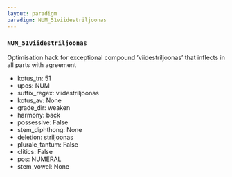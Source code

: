 ```yaml
---
layout: paradigm
paradigm: NUM_51viidestriljoonas
---
```

### ` NUM_51viidestriljoonas `

Optimisation hack for exceptional compound ’viidestriljoonas’ that inflects in all parts with agreement
* kotus_tn: 51
* upos: NUM
* suffix_regex: viidestriljoonas
* kotus_av: None
* grade_dir: weaken
* harmony: back
* possessive: False
* stem_diphthong: None
* deletion: striljoonas
* plurale_tantum: False
* clitics: False
* pos: NUMERAL
* stem_vowel: None
